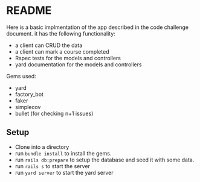 # README

Here is a basic implmentation of the app described in the code challenge document. it has the following functionality:
 - a client can CRUD the data
 - a client can mark a course completed
 - Rspec tests for the models and controllers
 - yard documentation for the models and controllers

Gems used:
 - yard
 - factory_bot
 - faker
 - simplecov
 - bullet (for checking n+1 issues)

## Setup
 - Clone into a directory
 - run `bundle install` to install the gems.
 - run `rails db:prepare` to setup the database and seed it with some data.
 - run `rails s` to start the server
 - run `yard server` to start the yard server
